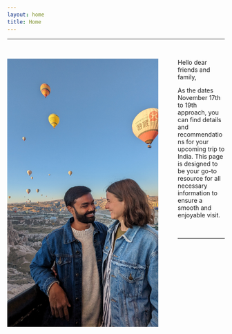 ```yaml
---
layout: home
title: Home
---
```

--------
&nbsp;

<img src="img/PXL_20230913_035201957.jpg" alt="Imke and Parichay" align="left" width="350" style="margin-right: 45px"/>

Hello dear friends and family,

As the dates November 17th to 19th approach, you can find details and recommendations for your upcoming trip to India. This page is designed to be your go-to resource for all necessary information to ensure a smooth and enjoyable visit.

&nbsp;

-------------------------
&nbsp;
&nbsp;
&nbsp;
&nbsp;
